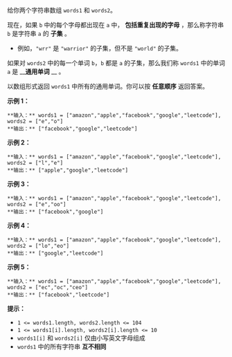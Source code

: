 给你两个字符串数组 `words1` 和 `words2`。

现在，如果 `b` 中的每个字母都出现在 `a` 中， **包括重复出现的字母** ，那么称字符串 `b` 是字符串 `a` 的 **子集** 。

  * 例如，`"wrr"` 是 `"warrior"` 的子集，但不是 `"world"` 的子集。

如果对 `words2` 中的每一个单词 `b`，`b` 都是 `a` 的子集，那么我们称 `words1` 中的单词 `a` 是 __**通用单词**
__ 。

以数组形式返回 `words1` 中所有的通用单词。你可以按 **任意顺序** 返回答案。



**示例 1：**

    
    
    **输入：** words1 = ["amazon","apple","facebook","google","leetcode"], words2 = ["e","o"]
    **输出：** ["facebook","google","leetcode"]
    

**示例 2：**

    
    
    **输入：** words1 = ["amazon","apple","facebook","google","leetcode"], words2 = ["l","e"]
    **输出：** ["apple","google","leetcode"]
    

**示例 3：**

    
    
    **输入：** words1 = ["amazon","apple","facebook","google","leetcode"], words2 = ["e","oo"]
    **输出：** ["facebook","google"]
    

**示例 4：**

    
    
    **输入：** words1 = ["amazon","apple","facebook","google","leetcode"], words2 = ["lo","eo"]
    **输出：** ["google","leetcode"]
    

**示例 5：**

    
    
    **输入：** words1 = ["amazon","apple","facebook","google","leetcode"], words2 = ["ec","oc","ceo"]
    **输出：** ["facebook","leetcode"]
    



**提示：**

  * `1 <= words1.length, words2.length <= 104`
  * `1 <= words1[i].length, words2[i].length <= 10`
  * `words1[i]` 和 `words2[i]` 仅由小写英文字母组成
  * `words1` 中的所有字符串 **互不相同**

